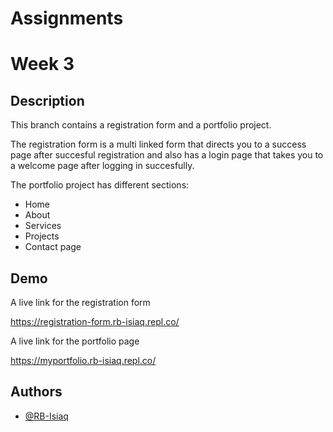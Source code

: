 
# Assignments

# Week 3




## Description

This branch contains a registration form and a portfolio project.

The registration form is a multi linked form that directs you to a success page after succesful registration and also has a login page that takes you to a welcome page after logging in succesfully.

The portfolio project has different sections:

- Home
- About
- Services
- Projects
- Contact page



## Demo

A live link for the registration form

https://registration-form.rb-isiaq.repl.co/

A live link for the portfolio page

https://myportfolio.rb-isiaq.repl.co/
## Authors

- [@RB-Isiaq](https://www.github.com/RB-Isiaq)

